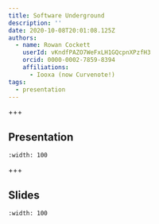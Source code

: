 ```yaml
---
title: Software Underground
description: ''
date: 2020-10-08T20:01:08.125Z
authors:
  - name: Rowan Cockett
    userId: vKndfPAZO7WeFxLH1GQcpnXPzfH3
    orcid: 0000-0002-7859-8394
    affiliations:
      - Iooxa (now Curvenote!)
tags:
  - presentation
---
```


+++

## Presentation

```{iframe} https://www.youtube-nocookie.com/embed/NtBDf7d7mwM?start=6005
:width: 100
```

+++

## Slides

```{iframe} https://docs.google.com/presentation/d/e/2PACX-1vRvwf_QjjmRg0az4n11JeFctoStt0v8bePCJdhtr8B9Cg_WU_P-LiurKWuWWSs2ElxqkjY_eGLHeZ5F/embed?start=false&loop=false&delayms=5000
:width: 100
```
